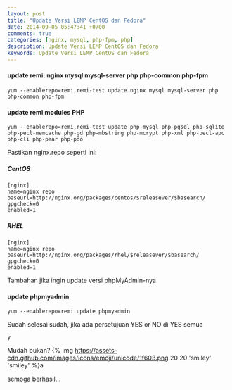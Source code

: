 ```yaml
---
layout: post
title: "Update Versi LEMP CentOS dan Fedora"
date: 2014-09-05 05:47:41 +0700
comments: true
categories: [nginx, mysql, php-fpm, php]
description: Update Versi LEMP CentOS dan Fedora
keywords: Update Versi LEMP CentOS dan Fedora
---
```

#### update remi: nginx mysql mysql-server php php-common php-fpm <!-- more -->
```
yum --enablerepo=remi,remi-test update nginx mysql mysql-server php php-common php-fpm
```
#### update remi modules PHP
```
yum --enablerepo=remi,remi-test update php-mysql php-pgsql php-sqlite php-pecl-memcache php-gd php-mbstring php-mcrypt php-xml php-pecl-apc php-cli php-pear php-pdo
```
Pastikan nginx.repo seperti ini:
##### CentOS
```
[nginx]
name=nginx repo
baseurl=http://nginx.org/packages/centos/$releasever/$basearch/
gpgcheck=0
enabled=1
```
##### RHEL
```
[nginx]
name=nginx repo
baseurl=http://nginx.org/packages/rhel/$releasever/$basearch/
gpgcheck=0
enabled=1
```
Tambahan jika  ingin update versi phpMyAdmin-nya
#### update phpmyadmin
```
yum --enablerepo=remi update phpmyadmin
```
Sudah selesai sudah, jika ada persetujuan YES or NO di YES semua
```
y
```
Mudah bukan? {% img https://assets-cdn.github.com/images/icons/emoji/unicode/1f603.png 20 20 'smiley' 'smiley' %}a

semoga berhasil...